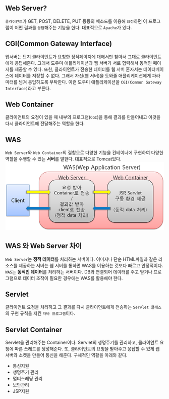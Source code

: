 ## Web Server?
`클라이언트`가 GET, POST, DELETE, PUT 등등의 메소드를 이용해 `요청`하면 이 프로그램이 어떤 결과를 `응답`해주는 기능을 한다. 대표적으로 `Apache`가 있다.

## CGI(Common Gateway Interface)
웹서버는 단지 클라이언트가 요청한 정적페이지에 대해서만 찾아서 그대로 클라이언트에게 응답해준다. 그래서 도우미 애플리케이션과 웹 서버가 서로 협력해서 동적인 페이지를 제공할 수 있다. 또한, 클라이언트가 전송한 데이터를 웹 서버 혼자서는 데이터베이스에 데이터를 저장할 수 없다. 그래서 자신(웹 서버)을 도와줄 애플리케이션에게 파라미터를 넘겨 응답하도록 부탁한다. 이런 도우미 애플리케이션을 `CGI(Common Gateway Interface)`라고 부른다.

## Web Container
클라이언트의 요청이 있을 때 내부의 프로그램(`CGI`)을 통해 결과를 만들어내고 이것을 다시 클라이언트에 전달해주는 역할을 한다.


## WAS
`Web Server`와 `Web Container`의 결합으로 다양한 기능을 컨테이너에 구현하여 다양한 역할을 수행할 수 있는 **서버**를 말한다. 대표적으로 Tomcat있다.
![Alt text](https://github.com/audrl1010/SpringAnalysis/blob/master/images/WAS.png)

## WAS 와 Web Server 차이
`Web Server`는 **정적 데이터**를 처리하는 서버이다. 이미지나 단순 HTML파일과 같은 리소스를 제공하는 서버는 웹 서버를 통하면 WAS를 이용하는 것보다 빠르고 안정적이다. `WAS`는 **동적인 데이터**를 처리하는 서버이다. DB와 연결되어 데이터를 주고 받거나 프로그램으로 데이터 조작이 필요한 경우에는 WAS를 활용해야 한다.

## Servlet
클라이언트 요청을 처리하고 그 결과를 다시 클라이언트에게 전송하는 `Servlet 클래스`의 구현 규칙을 지킨 `자바 프로그램`이다.

## Servlet Container
Servlet을 관리해주는 Container이다. Servlet의 생명주기를 관리하고, 클라이언트 요청에 따른 쓰레드를 생성해준다. 또, 클라이언트의 요청을 받아주고 응답할 수 있게 웹 서버와 소켓을 만들어 통신을 해준다. 구체적인 역활을 아래와 같다.
* 통신지원
* 생명주기 관리
* 멀티스레딩 관리
* 보안관리
* JSP지원
